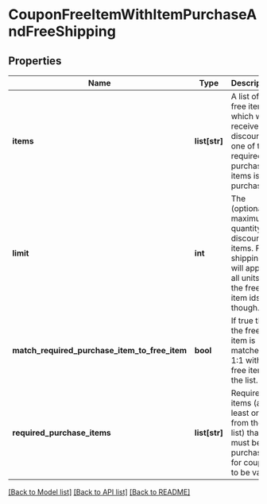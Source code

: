 # CouponFreeItemWithItemPurchaseAndFreeShipping

## Properties
Name | Type | Description | Notes
------------ | ------------- | ------------- | -------------
**items** | **list[str]** | A list of free items which will receive a discount if one of the required purchase items is purchased. | [optional] 
**limit** | **int** | The (optional) maximum quantity of discounted items.  Free shipping will apply to all units of the free item ids though. | [optional] 
**match_required_purchase_item_to_free_item** | **bool** | If true then the free item is matched 1:1 with the free item in the list. | [optional] 
**required_purchase_items** | **list[str]** | Required items (at least one from the list) that must be purchased for coupon to be valid | [optional] 

[[Back to Model list]](../README.md#documentation-for-models) [[Back to API list]](../README.md#documentation-for-api-endpoints) [[Back to README]](../README.md)


